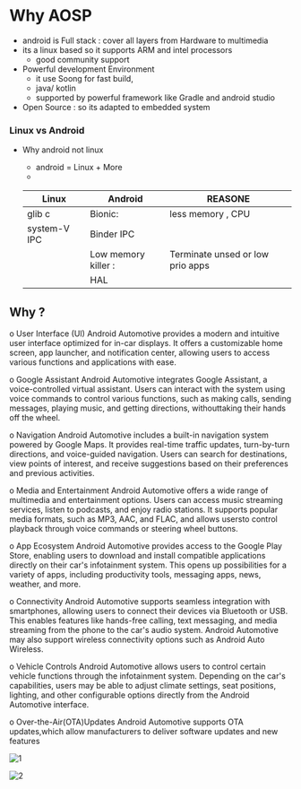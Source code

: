 # Why AOSP

- android is Full stack :  cover all layers from Hardware to multimedia
- its a linux based so it supports ARM and intel processors
    - good community support
- Powerful development Environment
    - it use Soong for fast build,
    - java/ kotlin
    - supported by powerful framework like Gradle and android studio
- Open Source : so its adapted to embedded system

### Linux vs Android

- Why android not linux
    - android = Linux + More
    - 
    
    | Linux | Android | REASONE |
    | --- | --- | --- |
    | glib c  | Bionic:  | less memory , CPU |
    | system-V IPC | Binder IPC |  |
    |  | Low memory killer : | Terminate unsed or low prio apps |
    |  | HAL |  |



## Why ?
o User Interface (UI) Android Automotive provides a modern and intuitive user interface optimized for in-car displays. It offers a customizable home screen, 
app launcher, and notification center, allowing users to access various functions and applications with ease.

o Google Assistant Android Automotive integrates Google Assistant, a voice-controlled virtual assistant. Users can interact with the system using voice 
commands to control various functions, such as making calls, sending messages, playing music, and getting directions, withouttaking their hands off the 
wheel.

o Navigation Android Automotive includes a built-in navigation system powered by Google Maps. It provides real-time traffic updates, turn-by-turn 
directions, and voice-guided navigation. Users can search for destinations, view points of interest, and receive suggestions based on their preferences and 
previous activities.

o Media and Entertainment Android Automotive offers a wide range of multimedia and entertainment options. Users can access music streaming services, 
listen to podcasts, and enjoy radio stations. It supports popular media formats, such as MP3, AAC, and FLAC, and allows usersto control playback through 
voice commands or steering wheel buttons.

o App Ecosystem Android Automotive provides access to the Google Play Store, enabling users to download and install compatible applications directly on 
their car's infotainment system. This opens up possibilities for a variety of apps, including productivity tools, messaging apps, news, weather, and more.

o Connectivity Android Automotive supports seamless integration with smartphones, allowing users to connect their devices via Bluetooth or USB. This 
enables features like hands-free calling, text messaging, and media streaming from the phone to the car's audio system. Android Automotive may also 
support wireless connectivity options such as Android Auto Wireless.

o Vehicle Controls Android Automotive allows users to control certain vehicle functions through the infotainment system. Depending on the car's 
capabilities, users may be able to adjust climate settings, seat positions, lighting, and other configurable options directly from the Android Automotive 
interface.

o Over-the-Air(OTA)Updates Android Automotive supports OTA updates,which allow manufacturers to deliver software updates and new features



  ![1](https://github.com/user-attachments/assets/c0c144ec-9949-47f7-869d-e29c82ef2cb6)



![2](https://github.com/user-attachments/assets/a53a2df0-221a-4c8e-9d18-76780c821008)


